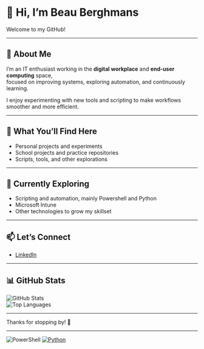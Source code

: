 # 👋 Hi, I’m Beau Berghmans

Welcome to my GitHub!

---

## 💼 About Me

I’m an IT enthusiast working in the **digital workplace** and **end-user computing** space,  
focused on improving systems, exploring automation, and continuously learning.  

I enjoy experimenting with new tools and scripting to make workflows smoother and more efficient.  

---

## 🔧 What You’ll Find Here

- Personal projects and experiments  
- School projects and practice repositories  
- Scripts, tools, and other explorations

---

## 🌱 Currently Exploring

- Scripting and automation, mainly Powershell and Python
- Microsoft Intune
- Other technologies to grow my skillset

---

## 📫 Let’s Connect

- [LinkedIn]([your-link](https://www.linkedin.com/in/beauberghmans/))  

---

## 📊 GitHub Stats

![GitHub Stats](https://github-readme-stats.vercel.app/api?username=beauberghmans&show_icons=true&theme=default)  
![Top Languages](https://github-readme-stats.vercel.app/api/top-langs/?username=beauberghmans&layout=compact)

---

Thanks for stopping by! 🚀

---

![PowerShell](https://img.shields.io/badge/PowerShell-%235391FE.svg?style=for-the-badge&logo=powershell&logoColor=white)
[![Python](https://img.shields.io/badge/Python-3776AB?logo=python&logoColor=fff)](#)

